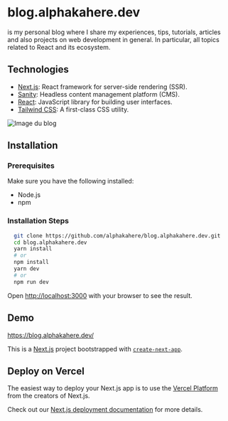 # blog.alphakahere.dev

is my personal blog where I share my experiences, tips, tutorials, articles and also projects on web development in general. In particular, all topics related to React and its ecosystem.


## Technologies

- [Next.js](https://nextjs.org/): React framework for server-side rendering (SSR).
- [Sanity](https://www.sanity.io/): Headless content management platform (CMS).
- [React](https://reactjs.org/): JavaScript library for building user interfaces.
- [Tailwind CSS](https://tailwindcss.com/): A first-class CSS utility.

![Image du blog](https://i.imgur.com/gkmgQLJ.png)


## Installation

### Prerequisites

Make sure you have the following installed:

- Node.js
- npm


### Installation Steps

```bash
  git clone https://github.com/alphakahere/blog.alphakahere.dev.git
  cd blog.alphakahere.dev
  yarn install 
  # or 
  npm install
  yarn dev 
  # or
  npm run dev
```
Open [http://localhost:3000](http://localhost:3000) with your browser to see the result.    

## Demo
https://blog.alphakahere.dev/


This is a [Next.js](https://nextjs.org/) project bootstrapped with [`create-next-app`](https://github.com/vercel/next.js/tree/canary/packages/create-next-app).


## Deploy on Vercel

The easiest way to deploy your Next.js app is to use the [Vercel Platform](https://vercel.com/new?utm_medium=default-template&filter=next.js&utm_source=create-next-app&utm_campaign=create-next-app-readme) from the creators of Next.js.

Check out our [Next.js deployment documentation](https://nextjs.org/docs/deployment) for more details.
